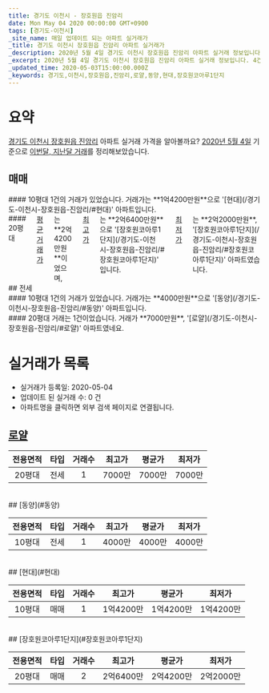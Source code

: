 ```yaml
---
title: 경기도 이천시 - 장호원읍 진암리
date: Mon May 04 2020 00:00:00 GMT+0900
tags: [경기도-이천시]
_site_name: 매일 업데이트 되는 아파트 실거래가
_title: 경기도 이천시 장호원읍 진암리 아파트 실거래가
_description: 2020년 5월 4일 경기도 이천시 장호원읍 진암리 아파트 실거래 정보입니다. 4건 아파트 정보가 있습니다.
_excerpt: 2020년 5월 4일 경기도 이천시 장호원읍 진암리 아파트 실거래 정보입니다. 4건 아파트 정보가 있습니다.
_updated_time: 2020-05-03T15:00:00.000Z
_keywords: 경기도,이천시,장호원읍,진암리,로얄,동양,현대,장호원코아루1단지
---
```





# 요약
<ins>경기도 이천시 장호원읍 진암리</ins> 아파트 실거래 가격을 알아볼까요? <ins>2020년 5월 4일</ins> 기준으로 <ins>이번달, 지난달 거래</ins>를 정리해보았습니다.

## 매매
<div class="container">
<div class="six columns" markdown="1">
#### 10평대
1건의 거래가 있었습니다. 거래가는 **1억4200만원**으로 '[현대](/경기도-이천시-장호원읍-진암리/#현대)' 아파트입니다.
</div>
<div class="six columns" markdown="1">
#### 20평대
<ins>평균 거래가</ins>는 **2억4200만원**이었으며, <ins>최고가</ins>는 **2억6400만원**으로 '[장호원코아루1단지](/경기도-이천시-장호원읍-진암리/#장호원코아루1단지)' 입니다. <ins>최저가</ins>는 **2억2000만원**, '[장호원코아루1단지](/경기도-이천시-장호원읍-진암리/#장호원코아루1단지)' 아파트였습니다.
</div>
</div>
## 전세
<div class="container">
<div class="six columns" markdown="1">
#### 10평대
1건의 거래가 있었습니다. 거래가는 **4000만원**으로 '[동양](/경기도-이천시-장호원읍-진암리/#동양)' 아파트입니다.
</div>
<div class="six columns" markdown="1">
#### 20평대
거래는 1건이었습니다. 거래가 **7000만원**, '[로얄](/경기도-이천시-장호원읍-진암리/#로얄)' 아파트였네요.
</div>
</div>



# 실거래가 목록
- 실거래가 등록일: 2020-05-04
- 업데이트 된 실거래 수: 0 건
- 아파트명을 클릭하면 외부 검색 페이지로 연결됩니다.

## [로얄](#로얄)

|전용면적|타입|거래수|최고가|평균가|최저가|
|:---:|:---:|:---:|:---:|:---:|:---:|
|20평대|<span class="deal-type-2">전세</span>|1|7000만|7000만|7000만|

<br/>
## [동양](#동양)

|전용면적|타입|거래수|최고가|평균가|최저가|
|:---:|:---:|:---:|:---:|:---:|:---:|
|10평대|<span class="deal-type-2">전세</span>|1|4000만|4000만|4000만|

<br/>
## [현대](#현대)

|전용면적|타입|거래수|최고가|평균가|최저가|
|:---:|:---:|:---:|:---:|:---:|:---:|
|10평대|<span class="deal-type-1">매매</span>|1|1억4200만|1억4200만|1억4200만|

<br/>
## [장호원코아루1단지](#장호원코아루1단지)

|전용면적|타입|거래수|최고가|평균가|최저가|
|:---:|:---:|:---:|:---:|:---:|:---:|
|20평대|<span class="deal-type-1">매매</span>|2|2억6400만|2억4200만|2억2000만|

<br/>



